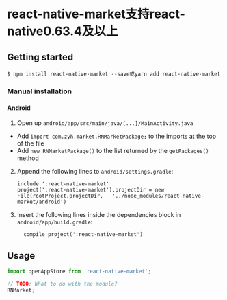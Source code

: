 
# react-native-market支持react-native0.63.4及以上

## Getting started

`$ npm install react-native-market --save或yarn add react-native-market`

### Manual installation


#### Android

1. Open up `android/app/src/main/java/[...]/MainActivity.java`
  - Add `import com.zyh.market.RNMarketPackage;` to the imports at the top of the file
  - Add `new RNMarketPackage()` to the list returned by the `getPackages()` method
2. Append the following lines to `android/settings.gradle`:
  	```
  	include ':react-native-market'
  	project(':react-native-market').projectDir = new File(rootProject.projectDir, 	'../node_modules/react-native-market/android')
  	```
3. Insert the following lines inside the dependencies block in `android/app/build.gradle`:
  	```
      compile project(':react-native-market')
  	```


## Usage
```javascript
import openAppStore from 'react-native-market';

// TODO: What to do with the module?
RNMarket;
```
  